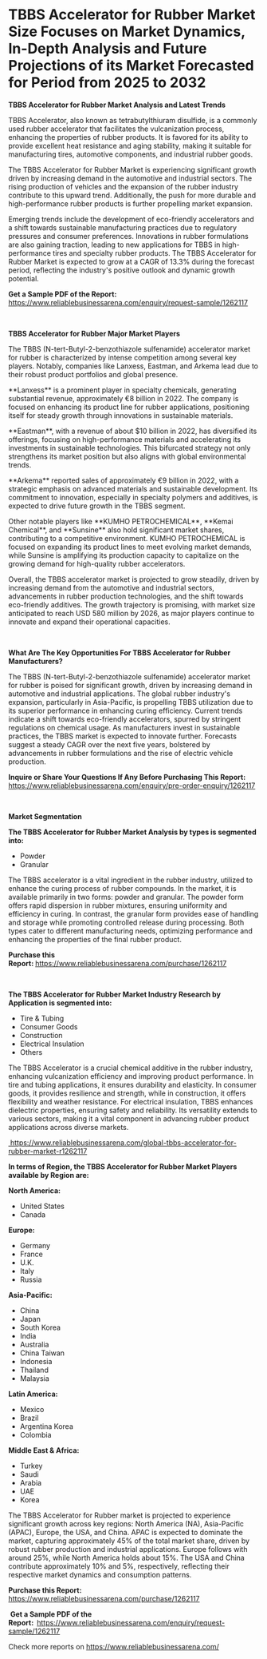 <p><h1>TBBS Accelerator for Rubber Market Size Focuses on Market Dynamics, In-Depth Analysis and Future Projections of its Market Forecasted for Period from 2025 to 2032</h1></p><p><strong>TBBS Accelerator for Rubber Market Analysis and Latest Trends</strong></p>
<p><p>TBBS Accelerator, also known as tetrabutylthiuram disulfide, is a commonly used rubber accelerator that facilitates the vulcanization process, enhancing the properties of rubber products. It is favored for its ability to provide excellent heat resistance and aging stability, making it suitable for manufacturing tires, automotive components, and industrial rubber goods.</p><p>The TBBS Accelerator for Rubber Market is experiencing significant growth driven by increasing demand in the automotive and industrial sectors. The rising production of vehicles and the expansion of the rubber industry contribute to this upward trend. Additionally, the push for more durable and high-performance rubber products is further propelling market expansion.</p><p>Emerging trends include the development of eco-friendly accelerators and a shift towards sustainable manufacturing practices due to regulatory pressures and consumer preferences. Innovations in rubber formulations are also gaining traction, leading to new applications for TBBS in high-performance tires and specialty rubber products. The TBBS Accelerator for Rubber Market is expected to grow at a CAGR of 13.3% during the forecast period, reflecting the industry's positive outlook and dynamic growth potential.</p></p>
<p><strong>Get a Sample PDF of the Report:&nbsp;</strong> <a href="https://www.reliablebusinessarena.com/enquiry/request-sample/1262117?utm_campaign=3015&utm_medium=2&utm_source=Github&utm_content=ia&utm_term=03042025&utm_id=tbbs-accelerator-for-rubber">https://www.reliablebusinessarena.com/enquiry/request-sample/1262117</a></p>
<p>&nbsp;</p>
<p><strong>TBBS Accelerator for Rubber Major Market Players</strong></p>
<p><p>The TBBS (N-tert-Butyl-2-benzothiazole sulfenamide) accelerator market for rubber is characterized by intense competition among several key players. Notably, companies like Lanxess, Eastman, and Arkema lead due to their robust product portfolios and global presence.</p><p>**Lanxess** is a prominent player in specialty chemicals, generating substantial revenue, approximately €8 billion in 2022. The company is focused on enhancing its product line for rubber applications, positioning itself for steady growth through innovations in sustainable materials. </p><p>**Eastman**, with a revenue of about $10 billion in 2022, has diversified its offerings, focusing on high-performance materials and accelerating its investments in sustainable technologies. This bifurcated strategy not only strengthens its market position but also aligns with global environmental trends.</p><p>**Arkema** reported sales of approximately €9 billion in 2022, with a strategic emphasis on advanced materials and sustainable development. Its commitment to innovation, especially in specialty polymers and additives, is expected to drive future growth in the TBBS segment.</p><p>Other notable players like **KUMHO PETROCHEMICAL**, **Kemai Chemical**, and **Sunsine** also hold significant market shares, contributing to a competitive environment. KUMHO PETROCHEMICAL is focused on expanding its product lines to meet evolving market demands, while Sunsine is amplifying its production capacity to capitalize on the growing demand for high-quality rubber accelerators.</p><p>Overall, the TBBS accelerator market is projected to grow steadily, driven by increasing demand from the automotive and industrial sectors, advancements in rubber production technologies, and the shift towards eco-friendly additives. The growth trajectory is promising, with market size anticipated to reach USD 580 million by 2026, as major players continue to innovate and expand their operational capacities.</p></p>
<p>&nbsp;</p>
<p><strong>What Are The Key Opportunities For TBBS Accelerator for Rubber Manufacturers?</strong></p>
<p><p>The TBBS (N-tert-Butyl-2-benzothiazole sulfenamide) accelerator market for rubber is poised for significant growth, driven by increasing demand in automotive and industrial applications. The global rubber industry's expansion, particularly in Asia-Pacific, is propelling TBBS utilization due to its superior performance in enhancing curing efficiency. Current trends indicate a shift towards eco-friendly accelerators, spurred by stringent regulations on chemical usage. As manufacturers invest in sustainable practices, the TBBS market is expected to innovate further. Forecasts suggest a steady CAGR over the next five years, bolstered by advancements in rubber formulations and the rise of electric vehicle production.</p></p>
<p><strong>Inquire or Share Your Questions If Any Before Purchasing This Report:</strong> <a href="https://www.reliablebusinessarena.com/enquiry/pre-order-enquiry/1262117?utm_campaign=3015&utm_medium=2&utm_source=Github&utm_content=ia&utm_term=03042025&utm_id=tbbs-accelerator-for-rubber">https://www.reliablebusinessarena.com/enquiry/pre-order-enquiry/1262117</a></p>
<p>&nbsp;</p>
<p><strong>Market Segmentation</strong></p>
<p><strong>The TBBS Accelerator for Rubber Market Analysis by types is segmented into:</strong></p>
<p><ul><li>Powder</li><li>Granular</li></ul></p>
<p><p>The TBBS accelerator is a vital ingredient in the rubber industry, utilized to enhance the curing process of rubber compounds. In the market, it is available primarily in two forms: powder and granular. The powder form offers rapid dispersion in rubber mixtures, ensuring uniformity and efficiency in curing. In contrast, the granular form provides ease of handling and storage while promoting controlled release during processing. Both types cater to different manufacturing needs, optimizing performance and enhancing the properties of the final rubber product.</p></p>
<p><strong>Purchase this Report:&nbsp;</strong><a href="https://www.reliablebusinessarena.com/purchase/1262117?utm_campaign=3015&utm_medium=2&utm_source=Github&utm_content=ia&utm_term=03042025&utm_id=tbbs-accelerator-for-rubber">https://www.reliablebusinessarena.com/purchase/1262117</a></p>
<p>&nbsp;</p>
<p><strong>The TBBS Accelerator for Rubber Market Industry Research by Application is segmented into:</strong></p>
<p><ul><li>Tire & Tubing</li><li>Consumer Goods</li><li>Construction</li><li>Electrical Insulation</li><li>Others</li></ul></p>
<p><p>The TBBS Accelerator is a crucial chemical additive in the rubber industry, enhancing vulcanization efficiency and improving product performance. In tire and tubing applications, it ensures durability and elasticity. In consumer goods, it provides resilience and strength, while in construction, it offers flexibility and weather resistance. For electrical insulation, TBBS enhances dielectric properties, ensuring safety and reliability. Its versatility extends to various sectors, making it a vital component in advancing rubber product applications across diverse markets.</p></p>
<p><a href="https://www.reliablebusinessarena.com/global-tbbs-accelerator-for-rubber-market-r1262117?utm_campaign=3015&utm_medium=2&utm_source=Github&utm_content=ia&utm_term=03042025&utm_id=tbbs-accelerator-for-rubber">&nbsp;https://www.reliablebusinessarena.com/global-tbbs-accelerator-for-rubber-market-r1262117</a></p>
<p><strong>In terms of Region, the TBBS Accelerator for Rubber Market Players available by Region are:</strong></p>
<p>
    <p> <strong> North America: </strong>
        <ul>
            <li>United States</li>
            <li>Canada</li>
        </ul>
        </p> 
    <p> <strong> Europe: </strong>
        <ul>
            <li>Germany</li>
            <li>France</li>
            <li>U.K.</li>
            <li>Italy</li>
            <li>Russia</li>
        </ul>
        </p> 
    <p> <strong> Asia-Pacific: </strong>
        <ul>
            <li>China</li>
            <li>Japan</li>
            <li>South Korea</li>
            <li>India</li>
            <li>Australia</li>
            <li>China Taiwan</li>
            <li>Indonesia</li>
            <li>Thailand</li>
            <li>Malaysia</li>
        </ul>
        </p> 
    <p> <strong> Latin America: </strong>
        <ul>
            <li>Mexico</li>
            <li>Brazil</li>
            <li>Argentina Korea</li>
            <li>Colombia</li>
        </ul>
        </p> 
    <p> <strong> Middle East & Africa: </strong>
        <ul>
            <li>Turkey</li>
            <li>Saudi</li>
            <li>Arabia</li>
            <li>UAE</li>
            <li>Korea</li>
        </ul>
    </p>
    </p>
<p><p>The TBBS Accelerator for Rubber market is projected to experience significant growth across key regions: North America (NA), Asia-Pacific (APAC), Europe, the USA, and China. APAC is expected to dominate the market, capturing approximately 45% of the total market share, driven by robust rubber production and industrial applications. Europe follows with around 25%, while North America holds about 15%. The USA and China contribute approximately 10% and 5%, respectively, reflecting their respective market dynamics and consumption patterns.</p></p>
<p><strong>Purchase this Report: </strong><a href="https://www.reliablebusinessarena.com/purchase/1262117?utm_campaign=3015&utm_medium=2&utm_source=Github&utm_content=ia&utm_term=03042025&utm_id=tbbs-accelerator-for-rubber">https://www.reliablebusinessarena.com/purchase/1262117</a></p>
<p>&nbsp;<strong>Get a Sample PDF of the Report:&nbsp;&nbsp;</strong><a href="https://www.reliablebusinessarena.com/enquiry/request-sample/1262117?utm_campaign=3015&utm_medium=2&utm_source=Github&utm_content=ia&utm_term=03042025&utm_id=tbbs-accelerator-for-rubber">https://www.reliablebusinessarena.com/enquiry/request-sample/1262117</a></p>
<p><strong></strong></p>
<p>Check more reports on <a href="https://www.reliablebusinessarena.com/?utm_campaign=3015&utm_medium=2&utm_source=Github&utm_content=ia&utm_term=03042025&utm_id=tbbs-accelerator-for-rubber">https://www.reliablebusinessarena.com/</a></p>